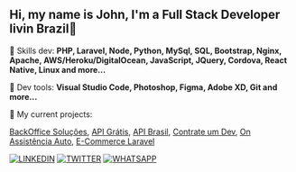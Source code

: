 ## Hi, my name is John, I'm a Full Stack Developer livin Brazil👋

<p align="left">
  🦄  Skills dev: <strong>PHP, Laravel, Node, Python, MySql, SQL, Bootstrap, Nginx, Apache, AWS/Heroku/DigitalOcean, JavaScript, JQuery, Cordova, React Native, Linux and more... </strong>
</p>

<p align="left">
  💼  Dev tools: <strong> Visual Studio Code, Photoshop, Figma, Adobe XD, Git and more...</strong>
</p>

<p align="left">
🔭  My current projects: 
</p>

[BackOffice Soluções](https://www.backofficesolucoes.io "Clique e acesse agora!"),
[API Grátis](https://www.apigratis.com.br "Clique e acesse agora!"),
[API Brasil](https://www.apibrasil.com.br "Clique e acesse agora!"),
[Contrate um Dev](https://www.contrateumdev.com.br "Clique e acesse agora!"), 
[On Assistência Auto](https://www.onassistencia.com.br "Clique e acesse agora!"),
[E-Commerce Laravel](https://www.laboutiquesavassi.com.br "Clique e acesse agora!")

[![LINKEDIN](https://img.shields.io/badge/Linkedin-black?style=for-the-badge&logo=linkedin)](https://www.linkedin.com/in/jhowbhz/)
[![TWITTER](https://img.shields.io/badge/Twitter-black?style=for-the-badge&logo=twitter)](https://twitter.com/jhowbhz)
[![WHATSAPP](https://img.shields.io/badge/WhatsApp-black?style=for-the-badge&logo=whatsapp)](https://wa.me/5531995360492)
